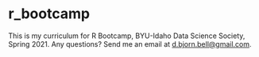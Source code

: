 # r_bootcamp

This is my curriculum for R Bootcamp, BYU-Idaho Data Science Society, Spring 2021. Any questions? Send me an email at d.bjorn.bell@gmail.com.
